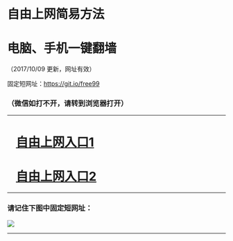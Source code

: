 ﻿# 自由上网简易方法

# 电脑、手机一键翻墙

（2017/10/09 更新，网址有效）

固定短网址：https://git.io/free99

### （微信如打不开，请转到浏览器打开）


***





# &nbsp;&nbsp; <a href="http://ft2631027630.fwq-tz-1001.info/fwqtz01.html?t=100900124710 " target="_blank">自由上网入口1</a>
# &nbsp;&nbsp; <a href="http://ft541528426.fwq-tz-1002.info/fwqtz02.html?t=100900111803 " target="_blank">自由上网入口2</a>
***

### 请记住下图中固定短网址：

<img src="https://s3-us-west-2.amazonaws.com/fwq-1001/yjfq-20170905okok.png" /> 


***

